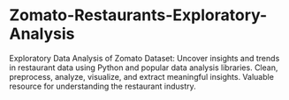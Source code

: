 # Zomato-Restaurants-Exploratory-Analysis
Exploratory Data Analysis of Zomato Dataset: Uncover insights and trends in restaurant data using Python and popular data analysis libraries. Clean, preprocess, analyze, visualize, and extract meaningful insights. Valuable resource for understanding the restaurant industry.
